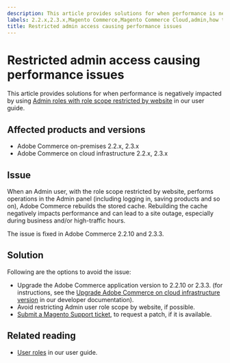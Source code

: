 ```yaml
---
description: This article provides solutions for when performance is negatively impacted by using [Admin roles with role scope restricted by website](https://docs.magento.com/m2/ee/user_guide/system/permissions-user-roles.html#step-2assign-resources) in our user guide.
labels: 2.2.x,2.3.x,Magento Commerce,Magento Commerce Cloud,admin,how to,permissions,restricted access,user,Adobe Commerce,on-premises,cloud infrastructure
title: Restricted admin access causing performance issues
---
```


# Restricted admin access causing performance issues

This article provides solutions for when performance is negatively impacted by using [Admin roles with role scope restricted by website](https://docs.magento.com/m2/ee/user_guide/system/permissions-user-roles.html#step-2assign-resources) in our user guide.

## Affected products and versions

* Adobe Commerce on-premises 2.2.x, 2.3.x
* Adobe Commerce on cloud infrastructure 2.2.x, 2.3.x

## Issue

When an Admin user, with the role scope restricted by website, performs operations in the Admin panel (including logging in, saving products and so on), Adobe Commerce rebuilds the stored cache. Rebuilding the cache negatively impacts performance and can lead to a site outage, especially during business and/or high-traffic hours.

The issue is fixed in Adobe Commerce 2.2.10 and 2.3.3.

## Solution

Following are the options to avoid the issue:

* Upgrade the Adobe Commerce application version to 2.2.10 or 2.3.3. (for instructions, see the [Upgrade Adobe Commerce on cloud infrastructure version](https://devdocs.magento.com/guides/v2.3/cloud/project/project-upgrade.html) in our developer documentation).
* Avoid restricting Admin user role scope by website, if possible.
* [Submit a Magento Support ticket](https://support.magento.com/hc/en-us/articles/360019088251-Submit-a-support-ticket), to request a patch, if it is available.

## Related reading

* [User roles](https://docs.magento.com/m2/ee/user_guide/system/permissions-user-roles.html) in our user guide.
